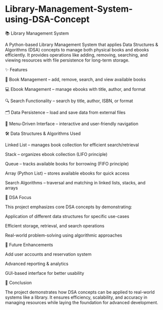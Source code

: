 # Library-Management-System-using-DSA-Concept
📚 Library Management System

A Python-based Library Management System that applies Data Structures & Algorithms (DSA) concepts to manage both physical books and ebooks efficiently. It provides operations like adding, removing, searching, and viewing resources with file persistence for long-term storage.

✨ Features

📖 Book Management – add, remove, search, and view available books

💻 Ebook Management – manage ebooks with title, author, and format

🔍 Search Functionality – search by title, author, ISBN, or format

🗂 Data Persistence – load and save data from external files

🧭 Menu-Driven Interface – interactive and user-friendly navigation

🛠 Data Structures & Algorithms Used

Linked List – manages book collection for efficient search/retrieval

Stack – organizes ebook collection (LIFO principle)

Queue – tracks available books for borrowing (FIFO principle)

Array (Python List) – stores available ebooks for quick access

Search Algorithms – traversal and matching in linked lists, stacks, and arrays

📌 DSA Focus

This project emphasizes core DSA concepts by demonstrating:

Application of different data structures for specific use-cases

Efficient storage, retrieval, and search operations

Real-world problem-solving using algorithmic approaches

🚀 Future Enhancements

Add user accounts and reservation system

Advanced reporting & analytics

GUI-based interface for better usability

📖 Conclusion

The project demonstrates how DSA concepts can be applied to real-world systems like a library. It ensures efficiency, scalability, and accuracy in managing resources while laying the foundation for advanced development.
